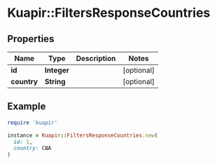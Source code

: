# Kuapir::FiltersResponseCountries

## Properties

| Name | Type | Description | Notes |
| ---- | ---- | ----------- | ----- |
| **id** | **Integer** |  | [optional] |
| **country** | **String** |  | [optional] |

## Example

```ruby
require 'kuapir'

instance = Kuapir::FiltersResponseCountries.new(
  id: 1,
  country: США
)
```

